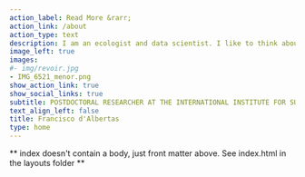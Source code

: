 ```yaml
---
action_label: Read More &rarr;
action_link: /about
action_type: text
description: I am an ecologist and data scientist. I like to think about how can we create and maintain agricultural landscapes socially and environmentally diverse, while keeping the provision of nature’s benefits to people. To do that, my favorite tool is the [R](https://www.r-project.org/about.html) environment.  
image_left: true
images:
#- img/revoir.jpg
- IMG_6521_menor.png
show_action_link: true
show_social_links: true
subtitle: POSTDOCTORAL RESEARCHER AT THE INTERNATIONAL INSTITUTE FOR SUSTAINABILITY
text_align_left: false
title: Francisco d'Albertas
type: home
---
```


** index doesn't contain a body, just front matter above.
See index.html in the layouts folder **

